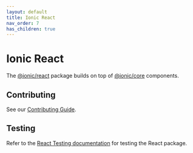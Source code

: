 ```yaml
---
layout: default
title: Ionic React
nav_order: 7
has_children: true
---
```


# Ionic React

The [@ionic/react](https://www.npmjs.com/package/@ionic/react) package builds on top of [@ionic/core](https://www.npmjs.com/package/@ionic/core) components.

## Contributing

See our [Contributing Guide](../CONTRIBUTING).

## Testing

Refer to the [React Testing documentation](./testing) for testing the React package.
